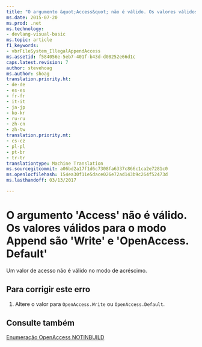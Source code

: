 ```yaml
---
title: "O argumento &quot;Access&quot; não é válido. Os valores válidos para o modo Append são &quot;Write&quot; e &quot;OpenAccess&quot; | Documentos do Microsoft"
ms.date: 2015-07-20
ms.prod: .net
ms.technology:
- devlang-visual-basic
ms.topic: article
f1_keywords:
- vbrFileSystem_IllegalAppendAccess
ms.assetid: f584056e-5eb7-401f-b43d-d08252e66d1c
caps.latest.revision: 7
author: stevehoag
ms.author: shoag
translation.priority.ht:
- de-de
- es-es
- fr-fr
- it-it
- ja-jp
- ko-kr
- ru-ru
- zh-cn
- zh-tw
translation.priority.mt:
- cs-cz
- pl-pl
- pt-br
- tr-tr
translationtype: Machine Translation
ms.sourcegitcommit: a06bd2a17f1d6c7308fa6337c866c1ca2e7281c0
ms.openlocfilehash: 154ea30f11e5dace026e72ad143b9c264f52473d
ms.lasthandoff: 03/13/2017

---
```

# <a name="argument-39access39-is-not-valid-valid-values-for-append-mode-are-39openaccesswrite39-and-39openaccessdefault39"></a>O argumento 'Access' não é válido. Os valores válidos para o modo Append são 'Write' e 'OpenAccess. Default'
Um valor de acesso não é válido no modo de acréscimo.  
  
## <a name="to-correct-this-error"></a>Para corrigir este erro  
  
1.  Altere o valor para `OpenAccess.Write` ou `OpenAccess.Default`.  
  
## <a name="see-also"></a>Consulte também  
 [Enumeração OpenAccess NOTINBUILD](http://msdn.microsoft.com/en-us/90e29e92-1535-4754-9951-4579ccc8eda1)
